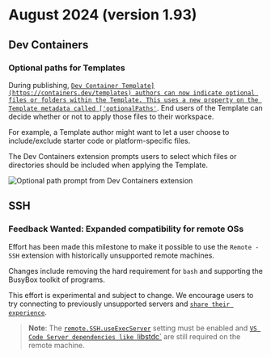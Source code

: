 # August 2024 (version 1.93)

## Dev Containers

### Optional paths for Templates

During publishing, [`Dev Container Template](https://containers.dev/templates) authors can now indicate optional files or folders within the Template. This uses a new property on the Template metadata called ['optionalPaths'`](https://github.com/devcontainers/spec/blob/e2d850e48292b19b8beb3575b7e538a7bfdad981/docs/specs/devcontainer-templates.md#the-optionalpaths-property). End users of the Template can decide whether or not to apply those files to their workspace.

For example, a Template author might want to let a user choose to include/exclude starter code or platform-specific files.

The Dev Containers extension prompts users to select which files or directories should be included when applying the Template.

![`Optional path prompt from Dev Containers extension`](images/1_93/optionalPaths.png)

## SSH

### **Feedback Wanted**: Expanded compatibility for remote OSs

Effort has been made this milestone to make it possible to use the `Remote - SSH` extension with historically unsupported remote machines.

Changes include removing the hard requirement for `bash` and supporting the BusyBox toolkit of programs.

This effort is experimental and subject to change.  We encourage users to try connecting to previously unsupported servers and [`share their experience`](https://github.com/microsoft/vscode-remote-release/issues/new).

> **Note**: The <a href="vscode://settings/remote.SSH.useExecServer" codesetting="true">`remote.SSH.useExecServer`</a> setting must be enabled and [`VS Code Server dependencies like `libstdc`](https://code.visualstudio.com/docs/remote/linux#_remote-host-container-wsl-linux-prerequisites) are still required on the remote machine.
